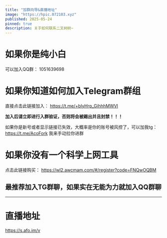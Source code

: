 ```yaml
---
title: "加群向导&直播地址"
image: "https://hpic.072103.xyz"
published: 2025-05-24
pinned: true
description: 关于如何联系二叉树树~
---
```


# 如果你是纯小白

可以加入QQ群： 1051639698

# 如果你知道如何加入Telegram群组

直接点击此链接加入： https://t.me/+blyHrp_GihhhMWVl

**加入后请立即进行入群验证，否则将会被踢出并且封禁！！！**

如果你是新号或者显示链接已失效，大概率是你的账号被风控了，可以加我tg： https://t.me/AcoFork 我来手动拉你进群

# 如果你没有一个科学上网工具

点击此链接购买： https://wl2.awcmam.com/#/register?code=FNQwOQBM

## 最推荐加入TG群聊，如果实在无能为力就加入QQ群聊

---

# 直播地址

https://s.afo.im/v